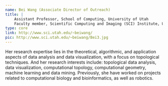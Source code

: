 ```yaml
---
name: Bei Wang (Associate Director of Outreach)
title: |
    Assistant Professor, School of Computing, University of Utah
    Faculty member, Scientific Computing and Imaging (SCI) Institute, University of Utah
type: core
link: http://www.sci.utah.edu/~beiwang/
pic: http://www.sci.utah.edu/~beiwang/Bei3.jpg
---
```


Her research expertise lies in the theoretical, algorithmic, and application aspects of data analysis and data visualization, with a focus on topological techniques. And her research interests include: topological data analysis, data visualization, computational topology, computational geometry, machine learning and data mining. Previously, she have worked on projects related to computational biology and bioinformatics, as well as robotics.